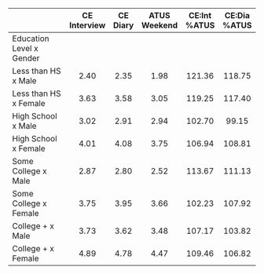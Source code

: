 
|                      | CE<br>Interview |  CE<br>Diary | ATUS<br>Weekend | CE:Int<br>%ATUS | CE:Dia<br>%ATUS |
| -------------------- | :----------: | :----------: | :----------: | :----------: | :----------: |
| Education Level x Gender |              |              |              |              |              |
| Less than HS x Male  |         2.40 |         2.35 |         1.98 |       121.36 |       118.75 |
| Less than HS x Female |         3.63 |         3.58 |         3.05 |       119.25 |       117.40 |
| High School x Male   |         3.02 |         2.91 |         2.94 |       102.70 |        99.15 |
| High School x Female |         4.01 |         4.08 |         3.75 |       106.94 |       108.81 |
| Some College x Male  |         2.87 |         2.80 |         2.52 |       113.67 |       111.13 |
| Some College x Female |         3.75 |         3.95 |         3.66 |       102.23 |       107.92 |
| College + x Male     |         3.73 |         3.62 |         3.48 |       107.17 |       103.82 |
| College + x Female   |         4.89 |         4.78 |         4.47 |       109.46 |       106.82 |


